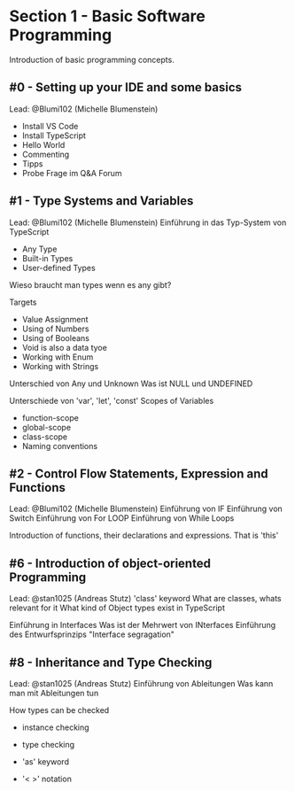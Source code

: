 
# Section 1 - Basic Software Programming

Introduction of basic programming concepts.

## #0 - Setting up your IDE and some basics
Lead: @Blumi102 (Michelle Blumenstein)
- Install VS Code
- Install TypeScript
- Hello World
- Commenting
- Tipps
- Probe Frage im Q&A Forum

## #1 - Type Systems and Variables
Lead: @Blumi102 (Michelle Blumenstein)
Einführung in das Typ-System von TypeScript
- Any Type
- Built-in Types
- User-defined Types

Wieso braucht man types wenn es any gibt?

Targets
- Value Assignment
- Using of Numbers
- Using of Booleans
- Void is also a data tyoe
- Working with Enum
- Working with Strings

Unterschied von Any und Unknown
Was ist NULL und UNDEFINED


Unterschiede von 'var', 'let', 'const'
Scopes of Variables
- function-scope
- global-scope
- class-scope
- Naming conventions

## #2 - Control Flow Statements, Expression and Functions
Lead: @Blumi102 (Michelle Blumenstein)
Einführung von IF
Einführung von Switch
Einführung von For LOOP
Einführung von While Loops

Introduction of functions, their declarations and expressions.
That is 'this'


## #6 - Introduction of object-oriented Programming
Lead: @stan1025 (Andreas Stutz)
'class' keyword
What are classes, whats relevant for it
What kind of Object types exist in TypeScript

Einführung in Interfaces
Was ist der Mehrwert von INterfaces
Einführung des Entwurfsprinzips "Interface segragation"

## #8 - Inheritance and Type Checking
Lead: @stan1025 (Andreas Stutz)
Einführung von Ableitungen
Was kann man mit Ableitungen tun

How types can be checked
- instance checking
- type checking

- 'as' keyword
- '< >' notation